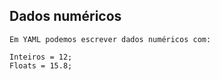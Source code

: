 ## Dados numéricos

```
Em YAML podemos escrever dados numéricos com:
```

```
Inteiros = 12;
Floats = 15.8;
```

